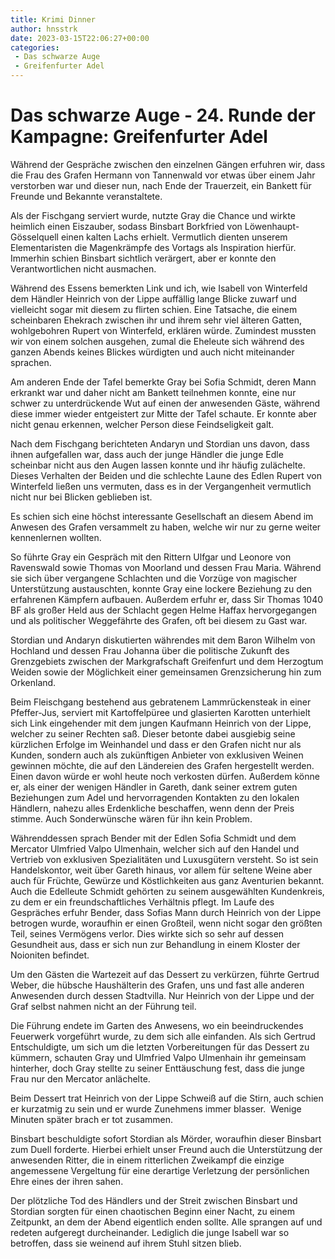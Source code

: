 ```yaml
---
title: Krimi Dinner
author: hnsstrk
date: 2023-03-15T22:06:27+00:00
categories:
 - Das schwarze Auge
 - Greifenfurter Adel
---
```

# Das schwarze Auge - 24. Runde der Kampagne: Greifenfurter Adel

Während der Gespräche zwischen den einzelnen Gängen erfuhren wir, dass die Frau des Grafen Hermann von Tannenwald vor etwas über einem Jahr verstorben war und dieser nun, nach Ende der Trauerzeit, ein Bankett für Freunde und Bekannte veranstaltete.

Als der Fischgang serviert wurde, nutzte Gray die Chance und wirkte heimlich einen Eiszauber, sodass Binsbart Borkfried von Löwenhaupt-Gösselquell einen kalten Lachs erhielt. Vermutlich dienten unserem Elementaristen die Magenkrämpfe des Vortags als Inspiration hierfür. Immerhin schien Binsbart sichtlich verärgert, aber er konnte den Verantwortlichen nicht ausmachen.

Während des Essens bemerkten Link und ich, wie Isabell von Winterfeld dem Händler Heinrich von der Lippe auffällig lange Blicke zuwarf und vielleicht sogar mit diesem zu flirten schien. Eine Tatsache, die einem scheinbaren Ehekrach zwischen ihr und ihrem sehr viel älteren Gatten, wohlgebohren Rupert von Winterfeld, erklären würde. Zumindest mussten wir von einem solchen ausgehen, zumal die Eheleute sich während des ganzen Abends keines Blickes würdigten und auch nicht miteinander sprachen.

Am anderen Ende der Tafel bemerkte Gray bei Sofia Schmidt, deren Mann erkrankt war und daher nicht am Bankett teilnehmen konnte, eine nur schwer zu unterdrückende Wut auf einen der anwesenden Gäste, während diese immer wieder entgeistert zur Mitte der Tafel schaute. Er konnte aber nicht genau erkennen, welcher Person diese Feindseligkeit galt.

Nach dem Fischgang berichteten Andaryn und Stordian uns davon, dass ihnen aufgefallen war, dass auch der junge Händler die junge Edle scheinbar nicht aus den Augen lassen konnte und ihr häufig zulächelte. Dieses Verhalten der Beiden und die schlechte Laune des Edlen Rupert von Winterfeld ließen uns vermuten, dass es in der Vergangenheit vermutlich nicht nur bei Blicken geblieben ist.

Es schien sich eine höchst interessante Gesellschaft an diesem Abend im Anwesen des Grafen versammelt zu haben, welche wir nur zu gerne weiter kennenlernen wollten.

So führte Gray ein Gespräch mit den Rittern Ulfgar und Leonore von Ravenswald sowie Thomas von Moorland und dessen Frau Maria. Während sie sich über vergangene Schlachten und die Vorzüge von magischer Unterstützung austauschten, konnte Gray eine lockere Beziehung zu den erfahrenen Kämpfern aufbauen. Außerdem erfuhr er, dass Sir Thomas 1040 BF als großer Held aus der Schlacht gegen Helme Haffax hervorgegangen und als politischer Weggefährte des Grafen, oft bei diesem zu Gast war.

Stordian und Andaryn diskutierten währendes mit dem Baron Wilhelm von Hochland und dessen Frau Johanna über die politische Zukunft des Grenzgebiets zwischen der Markgrafschaft Greifenfurt und dem Herzogtum Weiden sowie der Möglichkeit einer gemeinsamen Grenzsicherung hin zum Orkenland.

Beim Fleischgang bestehend aus gebratenem Lammrückensteak in einer Pfeffer-Jus, serviert mit Kartoffelpüree und glasierten Karotten unterhielt sich Link eingehender mit dem jungen Kaufmann Heinrich von der Lippe, welcher zu seiner Rechten saß. Dieser betonte dabei ausgiebig seine kürzlichen Erfolge im Weinhandel und dass er den Grafen nicht nur als Kunden, sondern auch als zukünftigen Anbieter von exklusiven Weinen gewinnen möchte, die auf den Ländereien des Grafen hergestellt werden. Einen davon würde er wohl heute noch verkosten dürfen. Außerdem könne er, als einer der wenigen Händler in Gareth, dank seiner extrem guten Beziehungen zum Adel und hervorragenden Kontakten zu den lokalen Händlern, nahezu alles Erdenkliche beschaffen, wenn denn der Preis stimme. Auch Sonderwünsche wären für ihn kein Problem.

Währenddessen sprach Bender mit der Edlen Sofia Schmidt und dem Mercator Ulmfried Valpo Ulmenhain, welcher sich auf den Handel und Vertrieb von exklusiven Spezialitäten und Luxusgütern versteht. So ist sein Handelskontor, weit über Gareth hinaus, vor allem für seltene Weine aber auch für Früchte, Gewürze und Köstlichkeiten aus ganz Aventurien bekannt. Auch die Edelleute Schmidt gehörten zu seinem ausgewählten Kundenkreis, zu dem er ein freundschaftliches Verhältnis pflegt. Im Laufe des Gespräches erfuhr Bender, dass Sofias Mann durch Heinrich von der Lippe betrogen wurde, woraufhin er einen Großteil, wenn nicht sogar den größten Teil, seines Vermögens verlor. Dies wirkte sich so sehr auf dessen Gesundheit aus, dass er sich nun zur Behandlung in einem Kloster der Noioniten befindet.

Um den Gästen die Wartezeit auf das Dessert zu verkürzen, führte Gertrud Weber, die hübsche Haushälterin des Grafen, uns und fast alle anderen Anwesenden durch dessen Stadtvilla. Nur Heinrich von der Lippe und der Graf selbst nahmen nicht an der Führung teil.

Die Führung endete im Garten des Anwesens, wo ein beeindruckendes Feuerwerk vorgeführt wurde, zu dem sich alle einfanden. Als sich Gertrud Entschuldigte, um sich um die letzten Vorbereitungen für das Dessert zu kümmern, schauten Gray und Ulmfried Valpo Ulmenhain ihr gemeinsam hinterher, doch Gray stellte zu seiner Enttäuschung fest, dass die junge Frau nur den Mercator anlächelte.

Beim Dessert trat Heinrich von der Lippe Schweiß auf die Stirn, auch schien er kurzatmig zu sein und er wurde Zunehmens immer blasser. &nbsp;Wenige Minuten später brach er tot zusammen.

Binsbart beschuldigte sofort Stordian als Mörder, woraufhin dieser Binsbart zum Duell forderte. Hierbei erhielt unser Freund auch die Unterstützung der anwesenden Ritter, die in einem ritterlichen Zweikampf die einzige angemessene Vergeltung für eine derartige Verletzung der persönlichen Ehre eines der ihren sahen.

Der plötzliche Tod des Händlers und der Streit zwischen Binsbart und Stordian sorgten für einen chaotischen Beginn einer Nacht, zu einem Zeitpunkt, an dem der Abend eigentlich enden sollte. Alle sprangen auf und redeten aufgeregt durcheinander. Lediglich die junge Isabell war so betroffen, dass sie weinend auf ihrem Stuhl sitzen blieb.